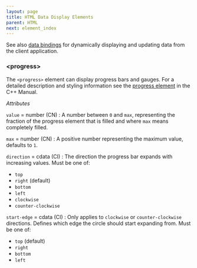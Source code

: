```yaml
---
layout: page
title: HTML Data Display Elements
parent: HTML
next: element_index
---
```


See also [data bindings](../data_bindings.html) for dynamically displaying and updating data from the client application.

### \<progress\>

The `<progress>` element can display progress bars and gauges. For a detailed description and styling information see the [progress element]({{"pages/cpp_manual/element_packages/progress_bar.html"|relative_url}}) in the C++ Manual.

_Attributes_

`value` = number (CN)
: A number between `0` and `max`, representing the fraction of the progress element that is filled and where `max` means completely filled.

`max` = number (CN)
: A positive number representing the maximum value, defaults to `1`.

`direction` = cdata (CI)
: The direction the progress bar expands with increasing values. Must be one of:
* `top`
* `right` (default)
* `bottom`
* `left`
* `clockwise`
* `counter-clockwise`

`start-edge` = cdata (CI)
: Only applies to `clockwise` or `counter-clockwise` directions. Defines which edge the
circle should start expanding from. Must be one of:
* `top` (default)
* `right`
* `bottom`
* `left`
